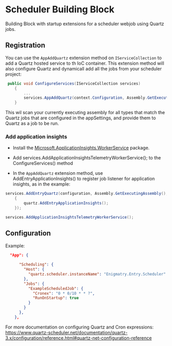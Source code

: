 ﻿# Scheduler Building Block

Building Block with startup extensions for a scheduler webjob using Quartz jobs.

## Registration

You can use the `AppAddQuartz` extension method on `IServiceCollection` to add a Quartz hosted service to th IoC container. This extension method will also configure Quartz and dynamicall add all the jobs from your scheduler project:

```cs
 public void ConfigureServices(IServiceCollection services)
    {
        ...
        services.AppAddQuartz(context.Configuration, Assembly.GetExecutingAssembly());
    }
```
This wil scan your currently executing assembly for all types that match the Quartz jobs that are configured in the appSettings, and provide them to Quartz as a job to be run. 

### Add application insights

- Install the [Microsoft.ApplicationInsights.WorkerService](https://www.nuget.org/packages/Microsoft.ApplicationInsights.WorkerService) package.

- Add services.AddApplicationInsightsTelemetryWorkerService(); to the ConfigureServices() method

- In the `AppAddQuartz` extension method, use AddEntryApplicationInsights() to register job listener for application insights, as in the example:

```cs
services.AddEntryQuartz(configuration, Assembly.GetExecutingAssembly(), logger, quartz =>
    {
        quartz.AddEntryApplicationInsights();
    });

services.AddApplicationInsightsTelemetryWorkerService();
```

## Configuration

Example:

```json
  "App": {
    
      "Scheduling": {
        "Host": {
          "quartz.scheduler.instanceName": "Enigmatry.Entry.Scheduler"
        },
        "Jobs": {
          "ExampleScheduledJob": {
            "Cronex": "0 * 0/10 * * ?",
            "RunOnStartup": true
          }
        }
      },
    },
```

For more documentation on configuring Quartz and Cron expressions: https://www.quartz-scheduler.net/documentation/quartz-3.x/configuration/reference.html#quartz-net-configuration-reference
